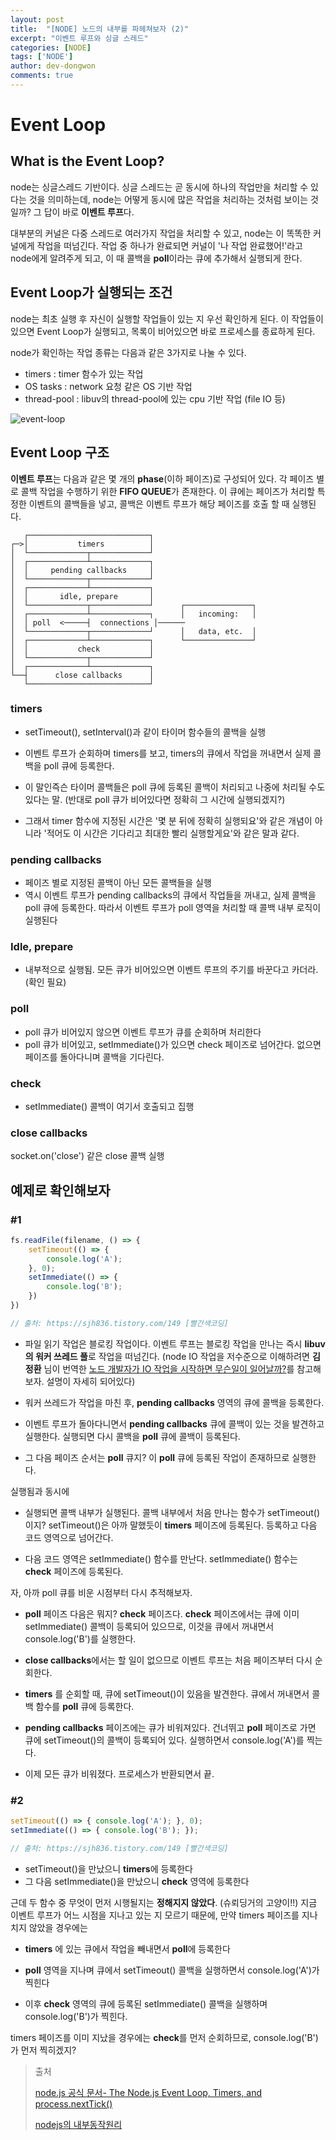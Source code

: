 ```yaml
---
layout: post
title:  "[NODE] 노드의 내부를 파헤쳐보자 (2)"
excerpt: "이벤트 루프와 싱글 스레드"
categories: [NODE]
tags: ['NODE']
author: dev-dongwon
comments: true
---
```


# Event Loop

## What is the Event Loop?

node는 싱글스레드 기반이다. 싱글 스레드는 곧 동시에 하나의 작업만을 처리할 수 있다는 것을 의미하는데, node는 어떻게 동시에 많은 작업을 처리하는 것처럼 보이는 것일까? 그 답이 바로 **이벤트 루프**다.

대부분의 커널은 다중 스레드로 여러가지 작업을 처리할 수 있고, node는 이 똑똑한 커널에게 작업을 떠넘긴다. 작업 중 하나가 완료되면 커널이 '나 작업 완료했어!'라고 node에게 알려주게 되고, 이 때 콜백을 **poll**이라는 큐에 추가해서 실행되게 한다.



## Event Loop가 실행되는 조건

node는 최초 실행 후 자신이 실행할 작업들이 있는 지 우선 확인하게 된다. 이 작업들이 있으면 Event Loop가 실행되고, 목록이 비어있으면 바로 프로세스를 종료하게 된다.

node가 확인하는 작업 종류는 다음과 같은 3가지로 나눌 수 있다.

- timers : timer 함수가 있는 작업
- OS tasks : network 요청 같은 OS 기반 작업
- thread-pool : libuv의 thread-pool에 있는 cpu 기반 작업 (file IO 등)



![event-loop](https://user-images.githubusercontent.com/43179397/64487809-0ac47100-d27a-11e9-96cf-3a73fdfb14cc.png)



## Event Loop 구조

**이벤트 루프**는 다음과 같은 몇 개의 **phase**(이하 페이즈)로 구성되어 있다. 각 페이즈 별로 콜백 작업을 수행하기 위한  **FIFO QUEUE**가 존재한다. 이 큐에는 페이즈가 처리할 특정한 이벤트의 콜백들을 넣고, 콜백은 이벤트 루프가 해당 페이즈를 호출 할 때 실행된다. 



```
   ┌───────────────────────────┐
┌─>│           timers          │
│  └─────────────┬─────────────┘
│  ┌─────────────┴─────────────┐
│  │     pending callbacks     │
│  └─────────────┬─────────────┘
│  ┌─────────────┴─────────────┐
│  │       idle, prepare       │
│  └─────────────┬─────────────┘      ┌───────────────┐
│  ┌─────────────┴─────────────┐      │   incoming:   │
│  │ poll  <─────┤  connections │──────
│  └─────────────┬─────────────┘      │   data, etc.  │
│  ┌─────────────┴─────────────┐      └───────────────┘
│  │           check           │
│  └─────────────┬─────────────┘
│  ┌─────────────┴─────────────┐
└──┤      close callbacks      │
   └───────────────────────────┘
```



### timers

- setTimeout(), setInterval()과 같이 타이머 함수들의 콜백을 실행

- 이벤트 루프가 순회하며 timers를 보고, timers의 큐에서 작업을 꺼내면서 실제 콜백을 poll 큐에 등록한다.
-  이 말인즉슨 타이머 콜백들은 poll 큐에 등록된 콜백이 처리되고 나중에 처리될 수도 있다는 말. (반대로 poll 큐가 비어있다면 정확히 그 시간에 실행되겠지?)
- 그래서 timer 함수에 지정된 시간은 '몇 분 뒤에 정확히 실행되요'와 같은 개념이 아니라 '적어도 이 시간은 기다리고 최대한 빨리 실행할게요'와 같은 말과 같다.

### pending callbacks

- 페이즈 별로 지정된 콜백이 아닌 모든 콜백들을 실행
- 역시 이벤트 루프가 pending callbacks의 큐에서 작업들을 꺼내고, 실제 콜백을 poll 큐에 등록한다. 따라서 이벤트 루프가 poll 영역을 처리할 때 콜백 내부 로직이 실행된다

### Idle, prepare

- 내부적으로 실행됨. 모든 큐가 비어있으면 이벤트 루프의 주기를 바꾼다고 카더라.(확인 필요)

### poll

- poll 큐가 비어있지 않으면 이벤트 루프가 큐를 순회하며 처리한다
- poll 큐가 비어있고, setImmediate()가 있으면 check 페이즈로 넘어간다. 없으면 페이즈를 돌아다니며 콜백을 기다린다.

### check

- setImmediate() 콜백이 여기서 호출되고 집행

### close callbacks

socket.on('close') 같은 close 콜백 실행



## 예제로 확인해보자

### #1

```js
fs.readFile(filename, () => {
	setTimeout(() => {
		console.log('A');
	}, 0);
	setImmediate(() => {
		console.log('B');
	})
})

// 출처: https://sjh836.tistory.com/149 [빨간색코딩]
```

- 파일 읽기 작업은 블로킹 작업이다. 이벤트 루프는 블로킹 작업을 만나는 즉시 **libuv의 워커 쓰레드 풀**로 작업을 떠넘긴다. (node IO 작업을 저수준으로 이해하려면 **김정환** 님이 번역한 [노드 개발자가 IO 작업을 시작하면 무슨일이 일어날까?](http://jeonghwan-kim.github.io/node/2017/01/27/node-io-deep.html)를 참고해보자. 설명이 자세히 되어있다)

- 워커 쓰레드가 작업을 마친 후, **pending callbacks** 영역의 큐에 콜백을 등록한다.

- 이벤트 루프가 돌아다니면서 **pending callbacks** 큐에 콜백이 있는 것을 발견하고 실행한다. 실행되면 다시 콜백을 **poll** 큐에 콜백이 등록된다.

- 그 다음 페이즈 순서는 **poll** 큐지? 이 **poll** 큐에 등록된 작업이 존재하므로 실행한다.



실행됨과 동시에

- 실행되면 콜백 내부가 실행된다. 콜백 내부에서 처음 만나는 함수가 setTimeout()이지? setTimeout()은 아까 말했듯이 **timers** 페이즈에 등록된다. 등록하고 다음 코드 영역으로 넘어간다.

- 다음 코드 영역은 setImmediate() 함수를 만난다. setImmediate() 함수는 **check** 페이즈에 등록된다.



자, 아까 poll 큐를 비운 시점부터 다시 추적해보자.

- **poll** 페이즈 다음은 뭐지? **check** 페이즈다. **check** 페이즈에서는 큐에 이미 setImmediate() 콜백이 등록되어 있으므로, 이것을 큐에서 꺼내면서 console.log('B')를 실행한다.

- **close callbacks**에서는 할 일이 없으므로 이벤트 루프는 처음 페이즈부터 다시 순회한다.
- **timers** 를 순회할 때, 큐에 setTimeout()이 있음을 발견한다. 큐에서 꺼내면서 콜백 함수를 **poll** 큐에 등록한다.
- **pending callbacks** 페이즈에는 큐가 비워져있다. 건너뛰고 **poll** 페이즈로 가면 큐에 setTimeout()의 콜백이 등록되어 있다. 실행하면서 console.log('A')를 찍는다.
- 이제 모든 큐가 비워졌다. 프로세스가 반환되면서 끝.



### #2

```js
setTimeout(() => { console.log('A'); }, 0);
setImmediate(() => { console.log('B'); });

// 출처: https://sjh836.tistory.com/149 [빨간색코딩]
```

- setTimeout()을 만났으니 **timers**에 등록한다
- 그 다음 setImmediate()을 만났으니 **check** 영역에 등록한다



근데 두 함수 중 무엇이 먼저 시행될지는 **정해지지 않았다**. (슈뢰딩거의 고양이!!) 지금 이벤트 루프가 어느 시점을 지나고 있는 지 모르기 때문에, 만약 timers 페이즈를 지나치지 않았을 경우에는

- **timers** 에 있는 큐에서 작업을 빼내면서 **poll**에 등록한다

- **poll** 영역을 지나며 큐에서 setTimeout() 콜백을 실행하면서 console.log('A')가 찍힌다
- 이후 **check** 영역의 큐에 등록된 setImmediate() 콜백을 실행하며 console.log('B')가 찍힌다.



timers 페이즈를 이미 지났을 경우에는 **check**를 먼저 순회하므로, console.log('B')가 먼저 찍히겠지?



> 출처
>
> [node.js 공식 문서- The Node.js Event Loop, Timers, and process.nextTick()](https://nodejs.org/uk/docs/guides/event-loop-timers-and-nexttick/)
>
> [nodejs의 내부동작원리](https://sjh836.tistory.com/149)

